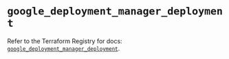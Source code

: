 # `google_deployment_manager_deployment`

Refer to the Terraform Registry for docs: [`google_deployment_manager_deployment`](https://registry.terraform.io/providers/hashicorp/google/6.12.0/docs/resources/deployment_manager_deployment).
